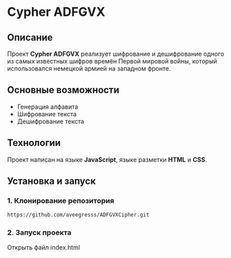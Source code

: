 # Cypher ADFGVX

## Описание
Проект **Cypher ADFGVX** реализует шифрование и дешифрование одного из самых известных шифров времён Первой мировой войны, который использовался немецкой армией на западном фронте.

## Основные возможности
- Генерация алфавита
- Шифрование текста
- Дешифрование текста

## Технологии
Проект написан на языке **JavaScript**, языке разметки **HTML** и **CSS**.

## Установка и запуск

### 1. Клонирование репозитория
```bash
https://github.com/aveegresss/ADFGVXCipher.git
```

### 2. Запуск проекта
Открыть файл index.html
